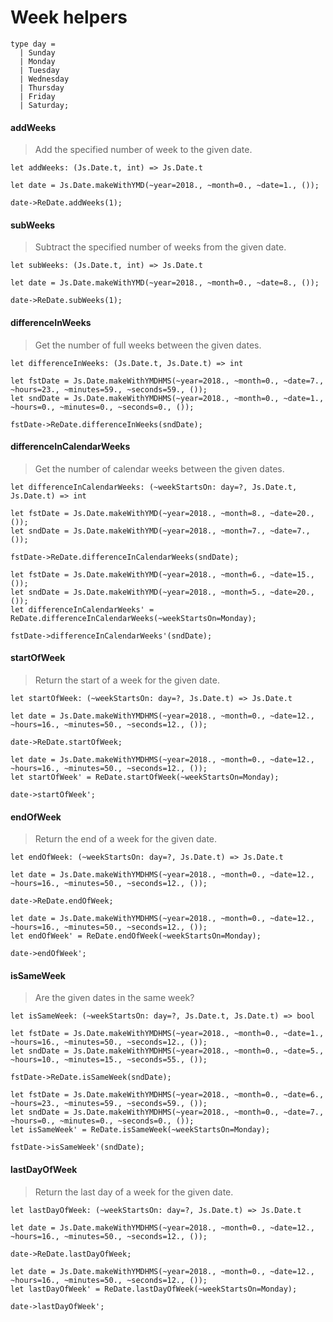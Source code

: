 # Week helpers

```reason
type day =
  | Sunday
  | Monday
  | Tuesday
  | Wednesday
  | Thursday
  | Friday
  | Saturday;
```

#### addWeeks

> Add the specified number of week to the given date.

`let addWeeks: (Js.Date.t, int) => Js.Date.t`

```reason
let date = Js.Date.makeWithYMD(~year=2018., ~month=0., ~date=1., ());

date->ReDate.addWeeks(1);
```

#### subWeeks

> Subtract the specified number of weeks from the given date.

`let subWeeks: (Js.Date.t, int) => Js.Date.t`

```reason
let date = Js.Date.makeWithYMD(~year=2018., ~month=0., ~date=8., ());

date->ReDate.subWeeks(1);
```

#### differenceInWeeks

> Get the number of full weeks between the given dates.

`let differenceInWeeks: (Js.Date.t, Js.Date.t) => int`

```reason
let fstDate = Js.Date.makeWithYMDHMS(~year=2018., ~month=0., ~date=7., ~hours=23., ~minutes=59., ~seconds=59., ());
let sndDate = Js.Date.makeWithYMDHMS(~year=2018., ~month=0., ~date=1., ~hours=0., ~minutes=0., ~seconds=0., ());

fstDate->ReDate.differenceInWeeks(sndDate);
```

#### differenceInCalendarWeeks

> Get the number of calendar weeks between the given dates.

`let differenceInCalendarWeeks: (~weekStartsOn: day=?, Js.Date.t, Js.Date.t) => int`

```reason
let fstDate = Js.Date.makeWithYMD(~year=2018., ~month=8., ~date=20., ());
let sndDate = Js.Date.makeWithYMD(~year=2018., ~month=7., ~date=7., ());

fstDate->ReDate.differenceInCalendarWeeks(sndDate);
```

```reason
let fstDate = Js.Date.makeWithYMD(~year=2018., ~month=6., ~date=15., ());
let sndDate = Js.Date.makeWithYMD(~year=2018., ~month=5., ~date=20., ());
let differenceInCalendarWeeks' = ReDate.differenceInCalendarWeeks(~weekStartsOn=Monday);

fstDate->differenceInCalendarWeeks'(sndDate);
```

#### startOfWeek

> Return the start of a week for the given date.

`let startOfWeek: (~weekStartsOn: day=?, Js.Date.t) => Js.Date.t`

```reason
let date = Js.Date.makeWithYMDHMS(~year=2018., ~month=0., ~date=12., ~hours=16., ~minutes=50., ~seconds=12., ());

date->ReDate.startOfWeek;
```

```reason
let date = Js.Date.makeWithYMDHMS(~year=2018., ~month=0., ~date=12., ~hours=16., ~minutes=50., ~seconds=12., ());
let startOfWeek' = ReDate.startOfWeek(~weekStartsOn=Monday);

date->startOfWeek';
```

#### endOfWeek

> Return the end of a week for the given date.

`let endOfWeek: (~weekStartsOn: day=?, Js.Date.t) => Js.Date.t`

```reason
let date = Js.Date.makeWithYMDHMS(~year=2018., ~month=0., ~date=12., ~hours=16., ~minutes=50., ~seconds=12., ());

date->ReDate.endOfWeek;
```

```reason
let date = Js.Date.makeWithYMDHMS(~year=2018., ~month=0., ~date=12., ~hours=16., ~minutes=50., ~seconds=12., ());
let endOfWeek' = ReDate.endOfWeek(~weekStartsOn=Monday);

date->endOfWeek';
```

#### isSameWeek

> Are the given dates in the same week?

`let isSameWeek: (~weekStartsOn: day=?, Js.Date.t, Js.Date.t) => bool`

```reason
let fstDate = Js.Date.makeWithYMDHMS(~year=2018., ~month=0., ~date=1., ~hours=16., ~minutes=50., ~seconds=12., ());
let sndDate = Js.Date.makeWithYMDHMS(~year=2018., ~month=0., ~date=5., ~hours=10., ~minutes=15., ~seconds=55., ());

fstDate->ReDate.isSameWeek(sndDate);
```

```reason
let fstDate = Js.Date.makeWithYMDHMS(~year=2018., ~month=0., ~date=6., ~hours=23., ~minutes=59., ~seconds=59., ());
let sndDate = Js.Date.makeWithYMDHMS(~year=2018., ~month=0., ~date=7., ~hours=0., ~minutes=0., ~seconds=0., ());
let isSameWeek' = ReDate.isSameWeek(~weekStartsOn=Monday);

fstDate->isSameWeek'(sndDate);
```

#### lastDayOfWeek

> Return the last day of a week for the given date.

`let lastDayOfWeek: (~weekStartsOn: day=?, Js.Date.t) => Js.Date.t`

```reason
let date = Js.Date.makeWithYMDHMS(~year=2018., ~month=0., ~date=12., ~hours=16., ~minutes=50., ~seconds=12., ());

date->ReDate.lastDayOfWeek;
```

```reason
let date = Js.Date.makeWithYMDHMS(~year=2018., ~month=0., ~date=12., ~hours=16., ~minutes=50., ~seconds=12., ());
let lastDayOfWeek' = ReDate.lastDayOfWeek(~weekStartsOn=Monday);

date->lastDayOfWeek';
```